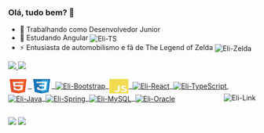 ### Olá, tudo bem? 👋

- 🔭 Trabalhando como Desenvolvedor Junior
- 🌱 Estudando Angular <img align="center" alt="Eli-TS" height="30" width="30" src="https://cdn.jsdelivr.net/gh/devicons/devicon/icons/angularjs/angularjs-original.svg" />
- ⚡ Entusiasta de automobilismo e fã de The Legend of Zelda <img align="center" alt="Eli-Zelda" height="30" src="https://seeklogo.com/images/T/the-legend-of-zelda-hyrulian-crest-logo-0EE3FC3E0B-seeklogo.com.png"/>

<div>
  <a href="https://github.com/eliellds">
  <img height="180em" src="https://github-readme-stats.vercel.app/api?username=eliellds&show_icons=true&theme=tokyonight&include_all_commits=true&count_private=true"/>
  <img height="180em" src="https://github-readme-stats.vercel.app/api/top-langs/?username=eliellds&layout=compact&langs_count=7&theme=tokyonight"/>
</div>
<div style="display: inline_block"><br>
  <img align="center" alt="Eli-HTML" height="30" width="40" src="https://raw.githubusercontent.com/devicons/devicon/master/icons/html5/html5-original.svg"/>&nbsp
  <img align="center" alt="Eli-CSS" height="30" width="40" src="https://raw.githubusercontent.com/devicons/devicon/master/icons/css3/css3-original.svg"/>&nbsp
  <img align="center" alt="Eli-Bootstrap" height="30" width="40" src="https://cdn.jsdelivr.net/gh/devicons/devicon/icons/bootstrap/bootstrap-original.svg"/>&nbsp
  <img align="center" alt="Eli-Js" height="30" width="40" src="https://raw.githubusercontent.com/devicons/devicon/master/icons/javascript/javascript-plain.svg"/>&nbsp
  <img align="center" alt="Eli-React" height="30" width="40" src="https://cdn.jsdelivr.net/gh/devicons/devicon/icons/react/react-original-wordmark.svg"/>&nbsp
  <img align="center" alt="Eli-TypeScript" height="30" width="40" src="https://cdn.jsdelivr.net/gh/devicons/devicon/icons/typescript/typescript-original.svg"/>&nbsp
  <img align="center" alt="Eli-Java" height="30" width="40" src="https://cdn.jsdelivr.net/gh/devicons/devicon/icons/java/java-original-wordmark.svg"/>&nbsp
  <img align="center" alt="Eli-Spring" height="30" width="40" src="https://cdn.jsdelivr.net/gh/devicons/devicon/icons/spring/spring-original.svg"/>&nbsp
  <img align="center" alt="Eli-MySQL" height="60" width="60" src="https://cdn.jsdelivr.net/gh/devicons/devicon/icons/mysql/mysql-original-wordmark.svg"/>&nbsp
  <img align="center" alt="Eli-Oracle" height="60" width="60" src="https://cdn.jsdelivr.net/gh/devicons/devicon/icons/oracle/oracle-original.svg"/>
  

  <img align="right" alt="Eli-Link" height="120" src="https://c.tenor.com/VNQFhH8IIFQAAAAM/link-thumbs-up.gif"/>
</div>
  
  ##
  
  <div>
  <a href = "mailto:eliel.lds@gmail.com"><img src="https://img.shields.io/badge/-Gmail-%23333?style=for-the-badge&logo=gmail&logoColor=white" target="_blank"></a>
  <a href="https://www.linkedin.com/in/eliel-lopes-dos-santos-62273b13b/" target="_blank"><img src="https://img.shields.io/badge/-LinkedIn-%230077B5?style=for-the-badge&logo=linkedin&logoColor=white" target="_blank"></a> 
